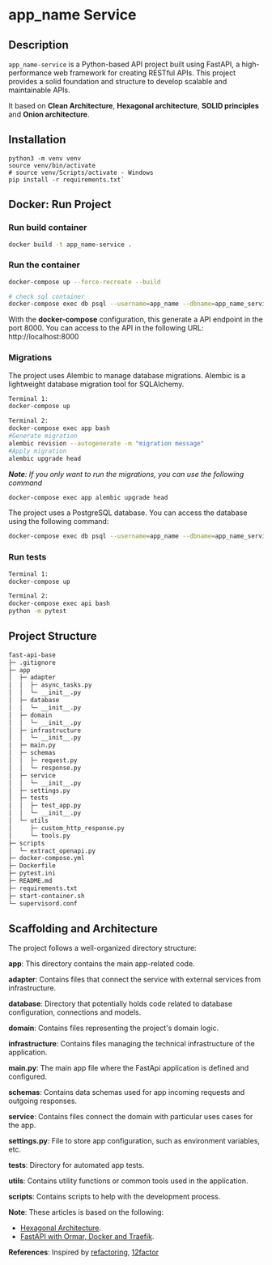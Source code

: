 # app_name Service


## Description
`app_name-service` is a Python-based API project built using FastAPI, a high-performance web framework for creating RESTful APIs. This project provides a solid foundation and structure to develop scalable and maintainable APIs.

It based on **Clean Architecture**, **Hexagonal architecture**, **SOLID principles** and **Onion architecture**.


## Installation

```
python3 -m venv venv
source venv/bin/activate
# source venv/Scripts/activate - Windows
pip install -r requirements.txt`
```

## Docker: Run Project

### Run build container

```bash
docker build -t app_name-service .
```

### Run  the container

```bash
docker-compose up --force-recreate --build

# check sql container
docker-compose exec db psql --username=app_name --dbname=app_name_service # env variables
```

With the **docker-compose** configuration, this generate a API endpoint in the port 8000. You can access to the API in the following URL: http://localhost:8000

### Migrations

The project uses Alembic to manage database migrations. Alembic is a lightweight database migration tool for SQLAlchemy.

```bash
Terminal 1:
docker-compose up

Terminal 2:
docker-compose exec app bash
#Generate migration
alembic revision --autogenerate -m "migration message"
#Apply migration
alembic upgrade head
```
***Note**: If you only want to run the migrations, you can use the following command*

```bash
docker-compose exec app alembic upgrade head
```

The project uses a PostgreSQL database. You can access the database using the following command:

```bash
docker-compose exec db psql --username=app_name --dbname=app_name_service
```

### Run tests

```bash
Terminal 1:
docker-compose up

Terminal 2:
docker-compose exec api bash
python -m pytest
```


## Project Structure
```bash
fast-api-base
├─ .gitignore
├─ app
│  ├─ adapter
│  │  ├─ async_tasks.py
│  │  └─ __init__.py
│  ├─ database
│  │  └─ __init__.py
│  ├─ domain
│  │  └─ __init__.py
│  ├─ infrastructure
│  │  └─ __init__.py
│  ├─ main.py
│  ├─ schemas
│  │  ├─ request.py
│  │  └─ response.py
│  ├─ service
│  │  └─ __init__.py
│  ├─ settings.py
│  ├─ tests
│  │  ├─ test_app.py
│  │  └─ __init__.py
│  └─ utils
│     ├─ custom_http_response.py
│     └─ tools.py
├─ scripts
│  └─ extract_openapi.py
├─ docker-compose.yml
├─ Dockerfile
├─ pytest.ini
├─ README.md
├─ requirements.txt
├─ start-container.sh
└─ supervisord.conf
```

## Scaffolding and Architecture

The project follows a well-organized directory structure:

**app**: This directory contains the main app-related code.

**adapter**: Contains files that connect the service with external services from infrastructure.

**database**: Directory that potentially holds code related to database configuration, connections and models.

**domain**: Contains files representing the project's domain logic.

**infrastructure**: Contains files managing the technical infrastructure of the application.

**main.py**: The main app file where the FastApi application is defined and configured.

**schemas**: Contains data schemas used for app incoming requests and outgoing responses.

**service**: Contains files connect the domain with particular uses cases for the app.

**settings.py**: File to store app configuration, such as environment variables, etc.

**tests**: Directory for automated app tests.

**utils**: Contains utility functions or common tools used in the application.

**scripts**: Contains scripts to help with the development process.

**Note**: These articles is based on the following: 

- [Hexagonal Architecture](https://douwevandermeij.medium.com/hexagonal-architecture-in-python-7468c2606b63).
- [FastAPI with Ormar, Docker and Traefik](https://testdriven.io/blog/fastapi-docker-traefik/).

**References**: Inspired by [refactoring](https://refactoring.guru/es/design-patterns/), [12factor](https://12factor.net/es/)

